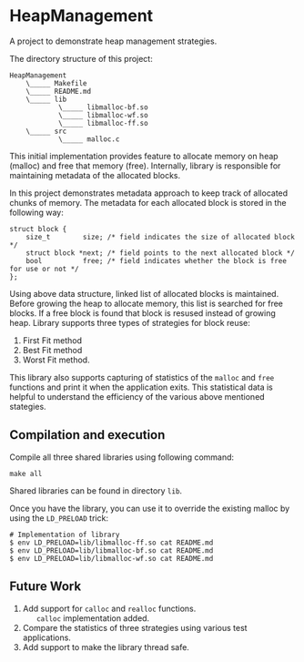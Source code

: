 # HeapManagement
A project to demonstrate heap management strategies.

The directory structure of this project:
```
HeapManagement
    \_____ Makefile
    \_____ README.md
    \_____ lib
            \_____ libmalloc-bf.so    
            \_____ libmalloc-wf.so   
            \_____ libmalloc-ff.so
    \_____ src
            \_____ malloc.c
```

This initial implementation provides feature to allocate memory on heap (malloc) and free that memory (free). Internally, library is responsible for maintaining metadata of the allocated blocks. 

In this project demonstrates metadata approach to keep track of allocated chunks of memory. The metadata for each allocated block is stored in the following way:
```
struct block {
    size_t        size; /* field indicates the size of allocated block */
    struct block *next; /* field points to the next allocated block */
    bool          free; /* field indicates whether the block is free for use or not */
};
```

Using above data structure, linked list of allocated blocks is maintained. Before growing the heap to allocate memory, this list is searched for free blocks. If a free block is found that block is resused instead of growing heap. Library supports three types of strategies for block reuse:  
1. First Fit method
2. Best Fit method
3. Worst Fit method.

This library also supports capturing of statistics of the ```malloc``` and ```free``` functions and print it when the application exits. This statistical data is helpful to understand the efficiency of the various above mentioned stategies.  

## Compilation and execution
Compile all three shared libraries using following command:
```
make all
``` 
Shared libraries can be found in directory ```lib```.

Once you have the library, you can use it to override the existing malloc by using the ```LD_PRELOAD``` trick:
```
# Implementation of library
$ env LD_PRELOAD=lib/libmalloc-ff.so cat README.md
$ env LD_PRELOAD=lib/libmalloc-bf.so cat README.md
$ env LD_PRELOAD=lib/libmalloc-wf.so cat README.md
```

## Future Work
1. Add support for ```calloc``` and ```realloc``` functions.  
&nbsp;&nbsp;&nbsp;&nbsp;&nbsp;&nbsp;```calloc``` implementation added.  
2. Compare the statistics of three strategies using various test applications.  
3. Add support to make the library thread safe.  
